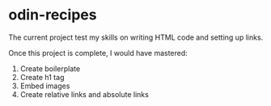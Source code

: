 # odin-recipes
The current project test my skills on writing HTML code and setting up links.

Once this project is complete, I would have mastered:
1) Create boilerplate
2) Create h1 tag
3) Embed images
4) Create relative links and absolute links